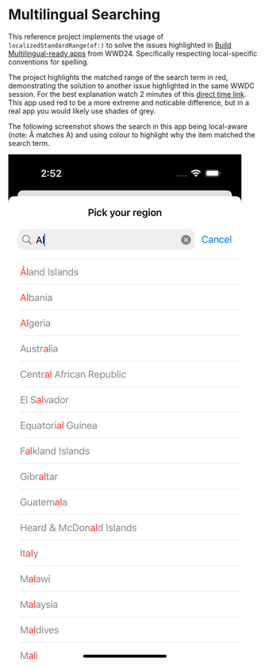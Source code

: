# Multilingual Searching

This reference project implements the usage of `localizedStandardRange(of:)` to solve the issues highlighted in [Build Multilingual-ready apps](https://developer.apple.com/videos/play/wwdc2024/10185) from WWD24. Specifically respecting local-specific conventions for spelling.

The project highlights the matched range of the search term in red, demonstrating the solution to another issue highlighted in the same WWDC session. For the best explanation watch 2 minutes of this [direct time link](https://developer.apple.com/videos/play/wwdc2024/10185?time=395). This app used red to be a more extreme and noticable difference, but in a real app you would likely use shades of grey.

The following screenshot shows the search in this app being local-aware (note: Å matches A) and using colour to highlight why the item matched the search term.

![A screenshot of the app showing a list of items that match the search term. Each item has the search term highlighted in red to show why it matched the search term.](.github/SearchResults.png)